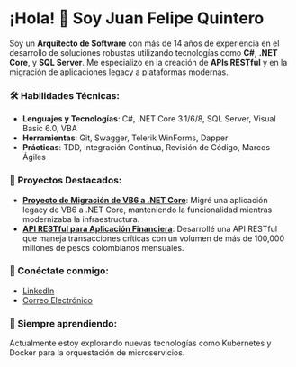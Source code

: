 # ¡Hola! 👋 Soy Juan Felipe Quintero

Soy un **Arquitecto de Software** con más de 14 años de experiencia en el desarrollo de soluciones robustas utilizando tecnologías como **C#**, **.NET Core**, y **SQL Server**. Me especializo en la creación de **APIs RESTful** y en la migración de aplicaciones legacy a plataformas modernas.

### 🛠️ Habilidades Técnicas:
- **Lenguajes y Tecnologías**: C#, .NET Core 3.1/6/8, SQL Server, Visual Basic 6.0, VBA
- **Herramientas**: Git, Swagger, Telerik WinForms, Dapper
- **Prácticas**: TDD, Integración Continua, Revisión de Código, Marcos Ágiles

### 🚀 Proyectos Destacados:
- **[Proyecto de Migración de VB6 a .NET Core](#)**: Migré una aplicación legacy de VB6 a .NET Core, manteniendo la funcionalidad mientras modernizaba la infraestructura.
- **[API RESTful para Aplicación Financiera](#)**: Desarrollé una API RESTful que maneja transacciones críticas con un volumen de más de 100,000 millones de pesos colombianos mensuales.

### 🔗 Conéctate conmigo:
- [LinkedIn](https://www.linkedin.com/in/juan-felipe-quintero-villada-79018139/)
- [Correo Electrónico](mailto:jqpipe@gmail.com)

### 🌱 Siempre aprendiendo:
Actualmente estoy explorando nuevas tecnologías como Kubernetes y Docker para la orquestación de microservicios.
